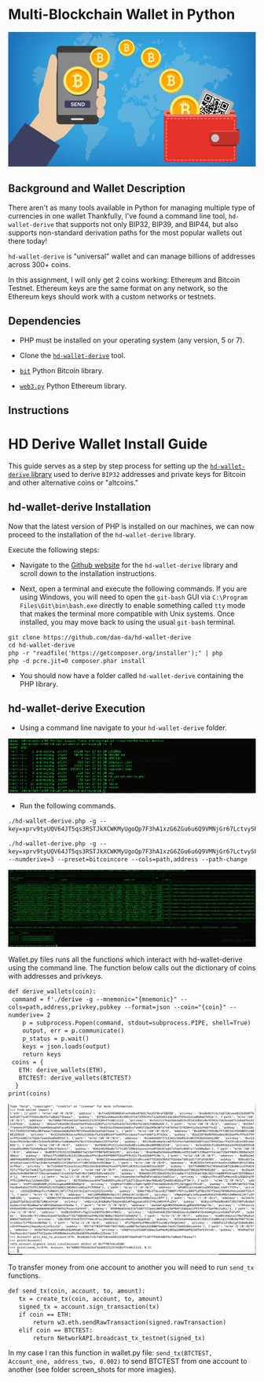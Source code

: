 # Multi-Blockchain Wallet in Python

![icon](icon.png)

## Background and Wallet Description 

There aren't as many tools available in Python for managing multiple type of currencies in one wallet
Thankfully, I've found a command line tool, `hd-wallet-derive` that supports not only BIP32, BIP39, and BIP44, but
also supports non-standard derivation paths for the most popular wallets out there today! 

`hd-wallet-derive` is "universal" wallet and can manage billions of addresses across 300+ coins.

In this assignment, I will only get 2 coins working: Ethereum and Bitcoin Testnet.
Ethereum keys are the same format on any network, so the Ethereum keys should work with a custom networks or testnets.


## Dependencies

- PHP must be installed on your operating system (any version, 5 or 7). 

- Clone the [`hd-wallet-derive`](https://github.com/dan-da/hd-wallet-derive) tool.

- [`bit`](https://ofek.github.io/bit/) Python Bitcoin library.

- [`web3.py`](https://github.com/ethereum/web3.py) Python Ethereum library.

## Instructions

# HD Derive Wallet Install Guide

This guide serves as a step by step process for setting up the [`hd-wallet-derive` library](https://github.com/dan-da/hd-wallet-derive) used to derive `BIP32` addresses and private keys for Bitcoin and other alternative coins or "altcoins."

## hd-wallet-derive Installation

Now that the latest version of PHP is installed on our machines, we can now proceed to the installation of the `hd-wallet-derive` library.

Execute the following steps:

* Navigate to the [Github website](https://github.com/dan-da/hd-wallet-derive) for the `hd-wallet-derive` library and scroll down to the installation instructions.

* Next, open a terminal and execute the following commands. If you are using Windows, you will need to open the `git-bash` GUI via `C:\Program Files\Git\bin\bash.exe` directly to enable something called `tty` mode that makes the terminal more compatible with Unix systems. Once installed, you may move back to using the usual `git-bash` terminal.

 ```shell
 git clone https://github.com/dan-da/hd-wallet-derive
 cd hd-wallet-derive
 php -r "readfile('https://getcomposer.org/installer');" | php
 php -d pcre.jit=0 composer.phar install
 ```

* You should now have a folder called `hd-wallet-derive` containing the PHP library.

## hd-wallet-derive Execution

* Using a command line navigate to your `hd-wallet-derive` folder.

 ![hd-wallet-derive-folder](Images/hd-wallet-derive-folder.png)

* Run the following commands.

 ```shell
 ./hd-wallet-derive.php -g --key=xprv9tyUQV64JT5qs3RSTJkXCWKMyUgoQp7F3hA1xzG6ZGu6u6Q9VMNjGr67Lctvy5P8oyaYAL9CAWrUE9i6GoNMKUga5biW6Hx4tws2six3b9c
 ```

 ```shell
 ./hd-wallet-derive.php -g --key=xprv9tyUQV64JT5qs3RSTJkXCWKMyUgoQp7F3hA1xzG6ZGu6u6Q9VMNjGr67Lctvy5P8oyaYAL9CAWrUE9i6GoNMKUga5biW6Hx4tws2six3b9c --numderive=3 --preset=bitcoincore --cols=path,address --path-change
 ```

 ![hd-wallet-derive-execute](Images/hd-wallet-derive-execute.png)

Wallet.py files runs all the functions which interact with hd-wallet-derive using the command line. The function below calls out the dictionary of coins with addresses and privkeys.

 ```shell
def derive_wallets(coin):
  command = f'./derive -g --mnemonic="{mnemonic}" --cols=path,address,privkey,pubkey --format=json --coin="{coin}" --numderive= 2
     p = subprocess.Popen(command, stdout=subprocess.PIPE, shell=True)
     output, err = p.communicate()
     p_status = p.wait()
     keys = json.loads(output)
     return keys
  coins = {
    ETH: derive_wallets(ETH),
    BTCTEST: derive_wallets(BTCTEST)
   }
print(coins)
 ```
 
![eth_btc](screen_shots/eth_btc.png)

To transfer money from one account to another you will need to run `send_tx` functions. 

 ```shell
def send_tx(coin, account, to, amount):
    tx = create_tx(coin, account, to, amount)
    signed_tx = account.sign_transaction(tx)
    if coin == ETH: 
        return w3.eth.sendRawTransaction(signed.rawTransaction)
    elif coin == BTCTEST: 
        return NetworkAPI.broadcast_tx_testnet(signed_tx)
 ```
 In my case I ran this function in wallet.py file: `send_tx(BTCTEST, Account_one, address_two, 0.002)` to send BTCTEST from one account to another (see folder screen_shots for more imagies). 


